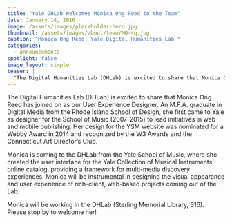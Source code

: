 ```yaml
---
title: "Yale DHLab Welcomes Monica Ong Reed to the Team"
date: January 14, 2016
image: /assets/images/placeholder-hero.jpg
thumbnail: /assets/images/about/team/MO-sq.jpg
caption: "Monica Ong Reed, Yale Digital Humanities Lab "
categories: 
  - announcements
spotlight: false 
image_layout: simple
teaser: |
  "The Digital Humanities Lab (DHLab) is excited to share that Monica Ong Reed has joined on as our User Experience Designer. An M.F.A. graduate in Digital Media from the Rhode Island School of Design,..."
---
```


The Digital Humanities Lab (DHLab) is excited to share that Monica Ong Reed has joined on as our User Experience Designer. An M.F.A. graduate in Digital Media from the Rhode Island School of Design, she first came to Yale as designer for the School of Music (2007-2015) to lead initiatives in web and mobile publishing. Her design for the YSM website was nominated for a Webby Award in 2014 and recognized by the W3 Awards and the Connecticut Art Director’s Club.
   
Monica is coming to the DHLab from the Yale School of Music, where she created the user interface for the Yale Collection of Musical Instruments’ online catalog, providing a framework for multi-media discovery experiences. Monica will be instrumental in designing the visual appearance and user experience of rich-client, web-based projects coming out of the Lab.
   
Monica will be working in the DHLab (Sterling Memorial Library, 316). Please stop by to welcome her!